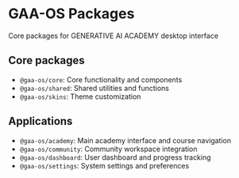 # GAA-OS Packages

Core packages for GENERATIVE AI ACADEMY desktop interface

## Core packages

- `@gaa-os/core`: Core functionality and components
- `@gaa-os/shared`: Shared utilities and functions
- `@gaa-os/skins`: Theme customization

## Applications

- `@gaa-os/academy`: Main academy interface and course navigation
- `@gaa-os/community`: Community workspace integration
- `@gaa-os/dashboard`: User dashboard and progress tracking
- `@gaa-os/settings`: System settings and preferences
